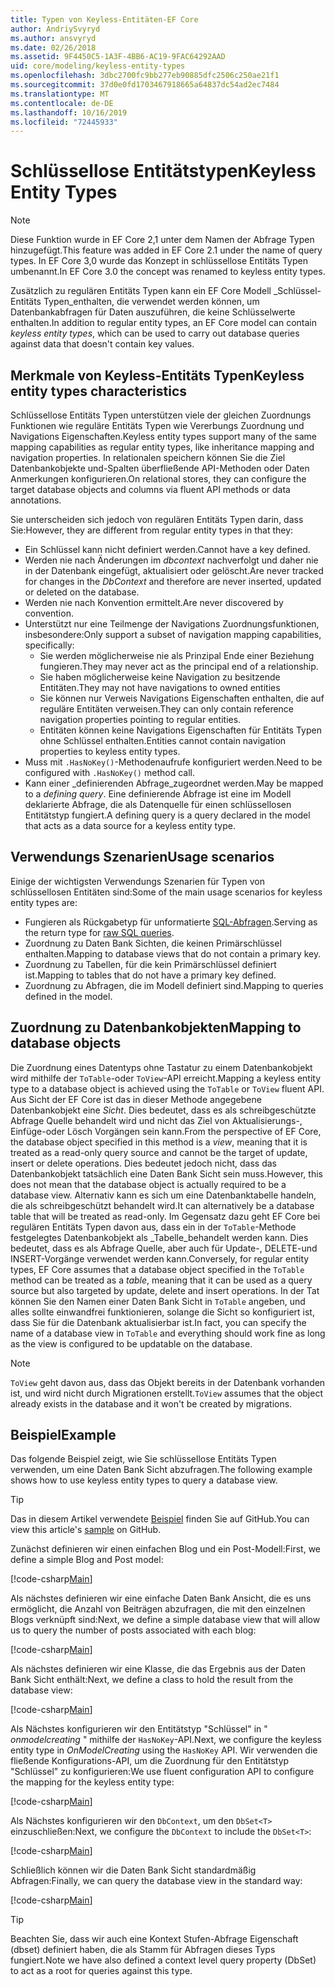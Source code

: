 ```yaml
---
title: Typen von Keyless-Entitäten-EF Core
author: AndriySvyryd
ms.author: ansvyryd
ms.date: 02/26/2018
ms.assetid: 9F4450C5-1A3F-4BB6-AC19-9FAC64292AAD
uid: core/modeling/keyless-entity-types
ms.openlocfilehash: 3dbc2700fc9bb277eb90885dfc2506c250ae21f1
ms.sourcegitcommit: 37d0e0fd1703467918665a64837dc54ad2ec7484
ms.translationtype: MT
ms.contentlocale: de-DE
ms.lasthandoff: 10/16/2019
ms.locfileid: "72445933"
---
```

# <a name="keyless-entity-types"></a><span data-ttu-id="4ff25-102">Schlüssellose Entitätstypen</span><span class="sxs-lookup"><span data-stu-id="4ff25-102">Keyless Entity Types</span></span>

> [!NOTE]
> <span data-ttu-id="4ff25-103">Diese Funktion wurde in EF Core 2,1 unter dem Namen der Abfrage Typen hinzugefügt.</span><span class="sxs-lookup"><span data-stu-id="4ff25-103">This feature was added in EF Core 2.1 under the name of query types.</span></span> <span data-ttu-id="4ff25-104">In EF Core 3,0 wurde das Konzept in schlüssellose Entitäts Typen umbenannt.</span><span class="sxs-lookup"><span data-stu-id="4ff25-104">In EF Core 3.0 the concept was renamed to keyless entity types.</span></span>

<span data-ttu-id="4ff25-105">Zusätzlich zu regulären Entitäts Typen kann ein EF Core Modell _Schlüssel-Entitäts Typen_enthalten, die verwendet werden können, um Datenbankabfragen für Daten auszuführen, die keine Schlüsselwerte enthalten.</span><span class="sxs-lookup"><span data-stu-id="4ff25-105">In addition to regular entity types, an EF Core model can contain _keyless entity types_, which can be used to carry out database queries against data that doesn't contain key values.</span></span>

## <a name="keyless-entity-types-characteristics"></a><span data-ttu-id="4ff25-106">Merkmale von Keyless-Entitäts Typen</span><span class="sxs-lookup"><span data-stu-id="4ff25-106">Keyless entity types characteristics</span></span>

<span data-ttu-id="4ff25-107">Schlüssellose Entitäts Typen unterstützen viele der gleichen Zuordnungs Funktionen wie reguläre Entitäts Typen wie Vererbungs Zuordnung und Navigations Eigenschaften.</span><span class="sxs-lookup"><span data-stu-id="4ff25-107">Keyless entity types support many of the same mapping capabilities as regular entity types, like inheritance mapping and navigation properties.</span></span> <span data-ttu-id="4ff25-108">In relationalen speichern können Sie die Ziel Datenbankobjekte und-Spalten überfließende API-Methoden oder Daten Anmerkungen konfigurieren.</span><span class="sxs-lookup"><span data-stu-id="4ff25-108">On relational stores, they can configure the target database objects and columns via fluent API methods or data annotations.</span></span>

<span data-ttu-id="4ff25-109">Sie unterscheiden sich jedoch von regulären Entitäts Typen darin, dass Sie:</span><span class="sxs-lookup"><span data-stu-id="4ff25-109">However, they are different from regular entity types in that they:</span></span>

- <span data-ttu-id="4ff25-110">Ein Schlüssel kann nicht definiert werden.</span><span class="sxs-lookup"><span data-stu-id="4ff25-110">Cannot have a key defined.</span></span>
- <span data-ttu-id="4ff25-111">Werden nie nach Änderungen im _dbcontext_ nachverfolgt und daher nie in der Datenbank eingefügt, aktualisiert oder gelöscht.</span><span class="sxs-lookup"><span data-stu-id="4ff25-111">Are never tracked for changes in the _DbContext_ and therefore are never inserted, updated or deleted on the database.</span></span>
- <span data-ttu-id="4ff25-112">Werden nie nach Konvention ermittelt.</span><span class="sxs-lookup"><span data-stu-id="4ff25-112">Are never discovered by convention.</span></span>
- <span data-ttu-id="4ff25-113">Unterstützt nur eine Teilmenge der Navigations Zuordnungsfunktionen, insbesondere:</span><span class="sxs-lookup"><span data-stu-id="4ff25-113">Only support a subset of navigation mapping capabilities, specifically:</span></span>
  - <span data-ttu-id="4ff25-114">Sie werden möglicherweise nie als Prinzipal Ende einer Beziehung fungieren.</span><span class="sxs-lookup"><span data-stu-id="4ff25-114">They may never act as the principal end of a relationship.</span></span>
  - <span data-ttu-id="4ff25-115">Sie haben möglicherweise keine Navigation zu besitzende Entitäten.</span><span class="sxs-lookup"><span data-stu-id="4ff25-115">They may not have navigations to owned entities</span></span>
  - <span data-ttu-id="4ff25-116">Sie können nur Verweis Navigations Eigenschaften enthalten, die auf reguläre Entitäten verweisen.</span><span class="sxs-lookup"><span data-stu-id="4ff25-116">They can only contain reference navigation properties pointing to regular entities.</span></span>
  - <span data-ttu-id="4ff25-117">Entitäten können keine Navigations Eigenschaften für Entitäts Typen ohne Schlüssel enthalten.</span><span class="sxs-lookup"><span data-stu-id="4ff25-117">Entities cannot contain navigation properties to keyless entity types.</span></span>
- <span data-ttu-id="4ff25-118">Muss mit `.HasNoKey()`-Methodenaufrufe konfiguriert werden.</span><span class="sxs-lookup"><span data-stu-id="4ff25-118">Need to be configured with `.HasNoKey()` method call.</span></span>
- <span data-ttu-id="4ff25-119">Kann einer _definierenden Abfrage_zugeordnet werden.</span><span class="sxs-lookup"><span data-stu-id="4ff25-119">May be mapped to a _defining query_.</span></span> <span data-ttu-id="4ff25-120">Eine definierende Abfrage ist eine im Modell deklarierte Abfrage, die als Datenquelle für einen schlüssellosen Entitätstyp fungiert.</span><span class="sxs-lookup"><span data-stu-id="4ff25-120">A defining query is a query declared in the model that acts as a data source for a keyless entity type.</span></span>

## <a name="usage-scenarios"></a><span data-ttu-id="4ff25-121">Verwendungs Szenarien</span><span class="sxs-lookup"><span data-stu-id="4ff25-121">Usage scenarios</span></span>

<span data-ttu-id="4ff25-122">Einige der wichtigsten Verwendungs Szenarien für Typen von schlüssellosen Entitäten sind:</span><span class="sxs-lookup"><span data-stu-id="4ff25-122">Some of the main usage scenarios for keyless entity types are:</span></span>

- <span data-ttu-id="4ff25-123">Fungieren als Rückgabetyp für unformatierte [SQL-Abfragen](xref:core/querying/raw-sql).</span><span class="sxs-lookup"><span data-stu-id="4ff25-123">Serving as the return type for [raw SQL queries](xref:core/querying/raw-sql).</span></span>
- <span data-ttu-id="4ff25-124">Zuordnung zu Daten Bank Sichten, die keinen Primärschlüssel enthalten.</span><span class="sxs-lookup"><span data-stu-id="4ff25-124">Mapping to database views that do not contain a primary key.</span></span>
- <span data-ttu-id="4ff25-125">Zuordnung zu Tabellen, für die kein Primärschlüssel definiert ist.</span><span class="sxs-lookup"><span data-stu-id="4ff25-125">Mapping to tables that do not have a primary key defined.</span></span>
- <span data-ttu-id="4ff25-126">Zuordnung zu Abfragen, die im Modell definiert sind.</span><span class="sxs-lookup"><span data-stu-id="4ff25-126">Mapping to queries defined in the model.</span></span>

## <a name="mapping-to-database-objects"></a><span data-ttu-id="4ff25-127">Zuordnung zu Datenbankobjekten</span><span class="sxs-lookup"><span data-stu-id="4ff25-127">Mapping to database objects</span></span>

<span data-ttu-id="4ff25-128">Die Zuordnung eines Datentyps ohne Tastatur zu einem Datenbankobjekt wird mithilfe der `ToTable`-oder `ToView`-API erreicht.</span><span class="sxs-lookup"><span data-stu-id="4ff25-128">Mapping a keyless entity type to a database object is achieved using the `ToTable` or `ToView` fluent API.</span></span> <span data-ttu-id="4ff25-129">Aus Sicht der EF Core ist das in dieser Methode angegebene Datenbankobjekt eine _Sicht_. Dies bedeutet, dass es als schreibgeschützte Abfrage Quelle behandelt wird und nicht das Ziel von Aktualisierungs-, Einfüge-oder Lösch Vorgängen sein kann.</span><span class="sxs-lookup"><span data-stu-id="4ff25-129">From the perspective of EF Core, the database object specified in this method is a _view_, meaning that it is treated as a read-only query source and cannot be the target of update, insert or delete operations.</span></span> <span data-ttu-id="4ff25-130">Dies bedeutet jedoch nicht, dass das Datenbankobjekt tatsächlich eine Daten Bank Sicht sein muss.</span><span class="sxs-lookup"><span data-stu-id="4ff25-130">However, this does not mean that the database object is actually required to be a database view.</span></span> <span data-ttu-id="4ff25-131">Alternativ kann es sich um eine Datenbanktabelle handeln, die als schreibgeschützt behandelt wird.</span><span class="sxs-lookup"><span data-stu-id="4ff25-131">It can alternatively be a database table that will be treated as read-only.</span></span> <span data-ttu-id="4ff25-132">Im Gegensatz dazu geht EF Core bei regulären Entitäts Typen davon aus, dass ein in der `ToTable`-Methode festgelegtes Datenbankobjekt als _Tabelle_behandelt werden kann. Dies bedeutet, dass es als Abfrage Quelle, aber auch für Update-, DELETE-und INSERT-Vorgänge verwendet werden kann.</span><span class="sxs-lookup"><span data-stu-id="4ff25-132">Conversely, for regular entity types, EF Core assumes that a database object specified in the `ToTable` method can be treated as a _table_, meaning that it can be used as a query source but also targeted by update, delete and insert operations.</span></span> <span data-ttu-id="4ff25-133">In der Tat können Sie den Namen einer Daten Bank Sicht in `ToTable` angeben, und alles sollte einwandfrei funktionieren, solange die Sicht so konfiguriert ist, dass Sie für die Datenbank aktualisierbar ist.</span><span class="sxs-lookup"><span data-stu-id="4ff25-133">In fact, you can specify the name of a database view in `ToTable` and everything should work fine as long as the view is configured to be updatable on the database.</span></span>

> [!NOTE]
> <span data-ttu-id="4ff25-134">`ToView` geht davon aus, dass das Objekt bereits in der Datenbank vorhanden ist, und wird nicht durch Migrationen erstellt.</span><span class="sxs-lookup"><span data-stu-id="4ff25-134">`ToView` assumes that the object already exists in the database and it won't be created by migrations.</span></span>

## <a name="example"></a><span data-ttu-id="4ff25-135">Beispiel</span><span class="sxs-lookup"><span data-stu-id="4ff25-135">Example</span></span>

<span data-ttu-id="4ff25-136">Das folgende Beispiel zeigt, wie Sie schlüssellose Entitäts Typen verwenden, um eine Daten Bank Sicht abzufragen.</span><span class="sxs-lookup"><span data-stu-id="4ff25-136">The following example shows how to use keyless entity types to query a database view.</span></span>

> [!TIP]
> <span data-ttu-id="4ff25-137">Das in diesem Artikel verwendete [Beispiel](https://github.com/aspnet/EntityFramework.Docs/tree/master/samples/core/KeylessEntityTypes) finden Sie auf GitHub.</span><span class="sxs-lookup"><span data-stu-id="4ff25-137">You can view this article's [sample](https://github.com/aspnet/EntityFramework.Docs/tree/master/samples/core/KeylessEntityTypes) on GitHub.</span></span>

<span data-ttu-id="4ff25-138">Zunächst definieren wir einen einfachen Blog und ein Post-Modell:</span><span class="sxs-lookup"><span data-stu-id="4ff25-138">First, we define a simple Blog and Post model:</span></span>

[!code-csharp[Main](../../../samples/core/KeylessEntityTypes/Program.cs#Entities)]

<span data-ttu-id="4ff25-139">Als nächstes definieren wir eine einfache Daten Bank Ansicht, die es uns ermöglicht, die Anzahl von Beiträgen abzufragen, die mit den einzelnen Blogs verknüpft sind:</span><span class="sxs-lookup"><span data-stu-id="4ff25-139">Next, we define a simple database view that will allow us to query the number of posts associated with each blog:</span></span>

[!code-csharp[Main](../../../samples/core/KeylessEntityTypes/Program.cs#View)]

<span data-ttu-id="4ff25-140">Als nächstes definieren wir eine Klasse, die das Ergebnis aus der Daten Bank Sicht enthält:</span><span class="sxs-lookup"><span data-stu-id="4ff25-140">Next, we define a class to hold the result from the database view:</span></span>

[!code-csharp[Main](../../../samples/core/KeylessEntityTypes/Program.cs#KeylessEntityType)]

<span data-ttu-id="4ff25-141">Als Nächstes konfigurieren wir den Entitätstyp "Schlüssel" in " _onmodelcreating_ " mithilfe der `HasNoKey`-API.</span><span class="sxs-lookup"><span data-stu-id="4ff25-141">Next, we configure the keyless entity type in _OnModelCreating_ using the `HasNoKey` API.</span></span>
<span data-ttu-id="4ff25-142">Wir verwenden die fließende Konfigurations-API, um die Zuordnung für den Entitätstyp "Schlüssel" zu konfigurieren:</span><span class="sxs-lookup"><span data-stu-id="4ff25-142">We use fluent configuration API to configure the mapping for the keyless entity type:</span></span>

[!code-csharp[Main](../../../samples/core/KeylessEntityTypes/Program.cs#Configuration)]

<span data-ttu-id="4ff25-143">Als Nächstes konfigurieren wir den `DbContext`, um den `DbSet<T>` einzuschließen:</span><span class="sxs-lookup"><span data-stu-id="4ff25-143">Next, we configure the `DbContext` to include the `DbSet<T>`:</span></span>

[!code-csharp[Main](../../../samples/core/KeylessEntityTypes/Program.cs#DbSet)]

<span data-ttu-id="4ff25-144">Schließlich können wir die Daten Bank Sicht standardmäßig Abfragen:</span><span class="sxs-lookup"><span data-stu-id="4ff25-144">Finally, we can query the database view in the standard way:</span></span>

[!code-csharp[Main](../../../samples/core/KeylessEntityTypes/Program.cs#Query)]

> [!TIP]
> <span data-ttu-id="4ff25-145">Beachten Sie, dass wir auch eine Kontext Stufen-Abfrage Eigenschaft (dbset) definiert haben, die als Stamm für Abfragen dieses Typs fungiert.</span><span class="sxs-lookup"><span data-stu-id="4ff25-145">Note we have also defined a context level query property (DbSet) to act as a root for queries against this type.</span></span>
